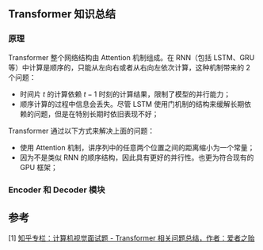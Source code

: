 ## Transformer 知识总结

### 原理

Transformer 整个网络结构由 Attention 机制组成。在 RNN（包括 LSTM、GRU 等）中计算是顺序的，只能从左向右或者从右向左依次计算，这种机制带来的 2 个问题：

- 时间片 $t$ 的计算依赖 $t-1$ 时刻的计算结果，限制了模型的并行能力；
- 顺序计算的过程中信息会丢失。尽管 LSTM 使用门机制的结构来缓解长期依赖的问题，但是在特别长期时依旧表现不好；

Transformer 通过以下方式来解决上面的问题：

- 使用 Attention 机制，讲序列中的任意两个位置之间的距离缩小为一个常量；
- 因为不是类似 RNN 的顺序结构，因此具有更好的并行性。也更为符合现有的 GPU 框架；

### Encoder 和 Decoder 模块

## 参考

[1] [知乎专栏：计算机视觉面试题 - Transformer 相关问题总结，作者：爱者之贻](https://zhuanlan.zhihu.com/p/554814230)
